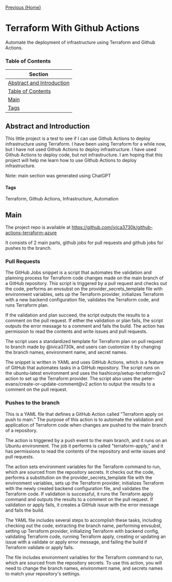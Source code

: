 [Previous (Home)](../../README.md)
# Terraform With Github Actions
Automate the deployment of infrastructure using Terraform and Github Actions.

### Table of Contents
| Section  |
| ---  |
| [Abstract and Introduction](#abstract-and-introduction) | 
| [Table of Contents](#table-of-contents) |
| [Main](#main) |
| [Tags](#tags) | 

<!-- Short description of the project and what it is. -->
## Abstract and Introduction
This little project is a test to see if I can use Github Actions to deploy infrastructure using Terraform. I have been using Terraform for a while now, but I have not used Github Actions to deploy infrastructure. I have used Github Actions to deploy code, but not infrastructure. I am hoping that this project will help me learn how to use Github Actions to deploy infrastructure.

Note: main section was generated using ChatGPT

<!-- Tags are used to categorize projects. For example, if this project is a 2M Ham Radio Amplifier, then the tags could be "Ham Radio", "Radio Engineering" -->
#### Tags
Terraform, Github Actions, Infrastructure, Automation
## Main
<!-- The main section is where the main content of the project goes. -->
The project repo is available at https://github.com/ivica3730k/github-actions-terraform-azure

It consists of 2 main parts, github jobs for pull requests and github jobs for pushes to the branch.

### Pull Requests

The GitHub Jobs snippet is a script that automates the validation and planning process for Terraform code changes made on the main branch of a GitHub repository. This script is triggered by a pull request and checks out the code, performs an envsubst on the provider_secrets_template file with environment variables, sets up the Terraform provider, initializes Terraform with a new backend configuration file, validates the Terraform code, and runs Terraform plan.

If the validation and plan succeed, the script outputs the results to a comment on the pull request. If either the validation or plan fails, the script outputs the error message to a comment and fails the build. The action has permission to read the contents and write issues and pull requests.

The script uses a standardized template for Terraform plan on pull request to branch made by @ivica3730k, and users can customize it by changing the branch names, environment name, and secret names.

The snippet is written in YAML and uses GitHub Actions, which is a feature of GitHub that automates tasks in a GitHub repository. The script runs on the ubuntu-latest environment and uses the hashicorp/setup-terraform@v2 action to set up the Terraform provider. The script also uses the peter-evans/create-or-update-comment@v2 action to output the results to a comment on the pull request.

### Pushes to the branch

This is a YAML file that defines a GitHub Action called "Terraform apply on push to main." The purpose of this action is to automate the validation and application of Terraform code when changes are pushed to the main branch of a repository.

The action is triggered by a push event to the main branch, and it runs on an Ubuntu environment. The job it performs is called "terraform-apply," and it has permissions to read the contents of the repository and write issues and pull requests.

The action sets environment variables for the Terraform command to run, which are sourced from the repository secrets. It checks out the code, performs a substitution on the provider_secrets_template file with the environment variables, sets up the Terraform provider, initializes Terraform with the newly created backend configuration file, and validates the Terraform code. If validation is successful, it runs the Terraform apply command and outputs the results to a comment on the pull request. If validation or apply fails, it creates a GitHub issue with the error message and fails the build.

The YAML file includes several steps to accomplish these tasks, including checking out the code, extracting the branch name, performing envsubst, setting up Terraform provider, initializing Terraform with backend config, validating Terraform code, running Terraform apply, creating or updating an issue with a validate or apply error message, and failing the build if Terraform validate or apply fails.

The file includes environment variables for the Terraform command to run, which are sourced from the repository secrets. To use this action, you will need to change the branch names, environment name, and secrets names to match your repository's settings.

